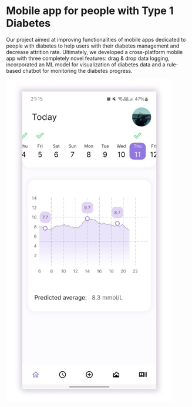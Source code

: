 # Mobile app for people with Type 1 Diabetes

Our project aimed at improving functionalities of mobile apps dedicated to people with diabetes to help users with their diabetes management and decrease attrition rate. Ultimately, we developed a cross-platform mobile app with three completely novel features: drag & drop data logging, incorporated an ML model for visualization of diabetes data and a rule-based chatbot for monitoring the diabetes progress. 


![flutter-app](images/1.png)
